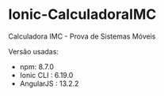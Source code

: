 # Ionic-CalculadoraIMC
Calculadora IMC - Prova de Sistemas Móveis 

Versão usadas:
- npm: 8.7.0
- Ionic CLI : 6.19.0
- AngularJS : 13.2.2
